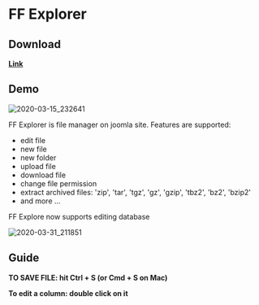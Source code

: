 # FF Explorer
## Download
**[Link](https://github.com/trananhmanh89/ffexplorer/releases/)**

## Demo
![2020-03-15_232641](https://user-images.githubusercontent.com/20571336/76705745-c62bfd80-6714-11ea-978b-baad7327fe04.png)

FF Explorer is file manager on joomla site. Features are supported:
- edit file
- new file
- new folder
- upload file
- download file
- change file permission
- extract archived files: 'zip', 'tar', 'tgz', 'gz', 'gzip', 'tbz2', 'bz2', 'bzip2'
- and more ...

FF Explore now supports editing database

![2020-03-31_211851](https://user-images.githubusercontent.com/20571336/78037101-4c8f4300-7395-11ea-8bb8-48a69b4a9d90.png)


## Guide
**TO SAVE FILE: hit Ctrl + S (or Cmd + S on Mac)**

**To edit a column: double click on it**
